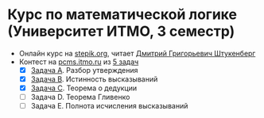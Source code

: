 # Курс по математической логике (Университет ИТМО, 3 семестр)

* Онлайн курс на [stepik.org](https://stepik.org/course/30207),
  читает [Дмитрий Григорьевич Штукенберг](https://isu.ifmo.ru/pls/apex/f?p=2143:PERSON:108925694874687::NO:RP:PID:127721)
* Контест на [pcms.itmo.ru](https://pcms.itmo.ru) из [5 задач](problems.pdf)
    * [x] [Задача A](src/TaskA.java). Разбор утверждения
    * [x] [Задача B](src/TaskB.java). Истинность высказываний
    * [x] [Задача C](src/TaskC.java). Теорема о дедукции
    * [ ] Задача D. Теорема Гливенко
    * [ ] Задача E. Полнота исчисления высказываний
